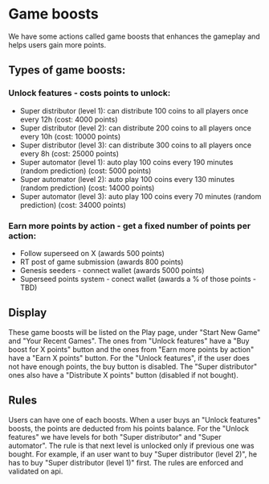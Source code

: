 # Game boosts
We have some actions called game boosts that enhances the gameplay and helps users gain more points.

## Types of game boosts:

### Unlock features - costs points to unlock:
- Super distributor (level 1): can distribute 100 coins to all players once every 12h (cost: 4000 points)
- Super distributor (level 2): can distribute 200 coins to all players once every 10h (cost: 10000 points)
- Super distributor (level 3): can distribute 300 coins to all players once every 8h (cost: 25000 points)
- Super automator (level 1): auto play 100 coins every 190 minutes (random prediction) (cost: 5000 points)
- Super automator (level 2): auto play 100 coins every 130 minutes (random prediction) (cost: 14000 points)
- Super automator (level 3): auto play 100 coins every 70 minutes (random prediction) (cost: 34000 points)

### Earn more points by action - get a fixed number of points per action:
- Follow superseed on X (awards 500 points)
- RT post of game submission (awards 800 points)
- Genesis seeders - connect wallet (awards 5000 points)
- Superseed points system - conect wallet (awards a % of those points - TBD)

## Display
These game boosts will be listed on the Play page, under "Start New Game" and "Your Recent Games".
The ones from "Unlock features" have a "Buy boost for X points" button and the ones from "Earn more points by action" have a "Earn X points" button.
For the "Unlock features", if the user does not have enough points, the buy button is disabled.
The "Super distributor" ones also have a "Distribute X points" button (disabled if not bought).

## Rules
Users can have one of each boosts.
When a user buys an "Unlock features" boosts, the points are deducted from his points balance.
For the "Unlock features" we have levels for both "Super distributor" and "Super automator". The rule is that next level is unlocked only if previous one was bought. For example, if an user want to buy "Super distributor (level 2)", he has to buy "Super distributor (level 1)" first.
The rules are enforced and validated on api.

